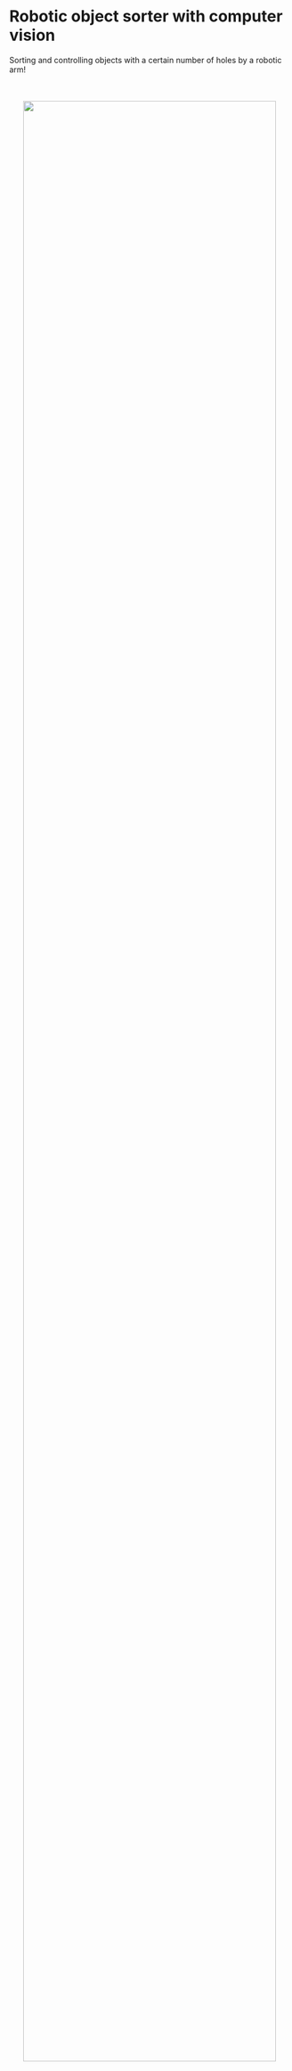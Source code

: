 # Robotic object sorter with computer vision
Sorting and controlling objects with a certain number of holes by a robotic arm!
<br />
<br />
<br />
<p align="center">
  <a href="https://youtu.be/jOdGGo3MNKM"> <img width="95%" src="https://github.com/k-karlovic/Item_Sorter/blob/main/images/youtube_image.png?raw=true"/> </a>
</p>

&nbsp;
## Table of Contents or Overview
* [Summary](#summary)
* [Setup](#setup)
* [Equipment](#equipment)
	* [Robotic arm Mover4](#robotic-arm-mover4)
	* [Samsung S8+ camera](#samsung-s8-camera)
	* [Conveyor](#conveyor)
	* [Arduino](#arduino)
* [Object detection method](#object-detection-method)
* [Holes detection method](#holes-detection-method)
* [Conclusion](#conclusion)
* [Literature](#literature)

&nbsp;
## Summary
This project involves finding a defined workpiece with holes on the conveyor, controlling the number of holes on the workpiece, and sorting them using a robotic arm. The workpiece on the conveyor is detected by the HSV model of the color space over the camera. Using functions in OpenCV (cv2.Canny() and cv2.findContours()) holes (closed contours) are found on the workpiece. Closed contours are counted, and the workpieces are sorted by a robotic arm into correct and incorrect workpieces.

&nbsp;
## Setup
### 1. Equipment
* [Robotic arm](#robotic-arm-mover4)
* [Camera](#samsung-s8-camera)
* [Conveyor](#conveyor)
* [Arduino](#arduino)
 	* 2 wires
 	* USB cable
* Computer
### 2. Install Requirements
* [ArduinoIDE](https://www.arduino.cc/en/software)

* [CPRog](https://cpr-robots.com/robot-control)

* [Python](https://www.python.org/downloads/)

To install the necessary packages in python run **`pip install -r requirements.txt`**.
### 3. Connect Arduino with the robotic arm
Connect one end of the wire to pin 12 on the Arduino and the other end to pin 4 on the robot arm. Connect another wire to pin 13 on the Arduino and pin 5 on the robotic arm. For more see [here](#robotic-arm-mover4).
### 4. Connect Arduino with the computer
Connect Arduino using a USB cable to the computer
### 5. Connect the camera with the computer
Download [IP Webcam](https://play.google.com/store/apps/details?id=com.pas.webcam&hl=en&gl=US) app on your mobile phone and start the server. Your phone and your computer must be connected to the same wifi.

You can use any camera, such as a webcam that is connected with a USB cable.
### 6. Run the `hsv_color_detector.py` script
Position the workpiece so that it is visible in the image and press the I button to display the workpiece. To determine the color boundary it is necessary to crop the object (press the left mouse button in the upper left corner and release the button in the lower right corner). When you have finished, press the c button and 3 windows will open. Object will be displayed and marked in white. If you are not satisfied, repeat the procedure. For more see [here](#object-detection-method).
### 7. Enter the color boundaries
Enter the given color boundaries from the previous step in `holes_detector.py` script under lower and upper.
### 8. Transfer the code to Arduino
Open the `arduino_signal.ino` scipt in the ArduinoIDE software and transfer the code to Arduino.
### 9. Run the robot script
Run the `robot.xml` script in CPRog software.
### 10. Run the `holes_detector.py` script
The camera must be positioned before the sensor on the conveyor. Place the workpieces on the conveyor and allow the conveyor to bring the workpieces to the sensor where the robotic arm will sort the workpieces. For more see [here](#holes-detection-method).

&nbsp;
## Equipment
For this project, a 4-axis Mover4 robot, a Samsung S8+ mobile phone camera with a resolution of 12.0 MP, a conveyor, and an Arduino were used to connect the robotic arm and laptop. The main programming language used to accomplish the final work is Python with additional packages installed. The Arduino uses ArduinoIDE, and the robotic arm uses CPRog software.
&nbsp;
### Robotic arm Mover4
The robotic arm consists of 4 axes, which allow work in space. At the end of the robotic arm, various tools (electromagnet or gripper) can be placed. With a radius of 55 cm, the robot can lift objects weighing 500g.
<br />
<br />
<p align="center">
  <img width="35%" src="https://github.com/k-karlovic/Item_Sorter/blob/main/images/robot.jpg?raw=true"/>
</p>
<br />
D-Sub Male consists of 9 pins of which pins 4, 5, 6, and 7 are input pins.
<br />
<br />
<br />
<p align="center">
  <img width="55%" src="https://github.com/k-karlovic/Item_Sorter/blob/main/images/pins_on_robot_arm.PNG?raw=true"/>
</p>

&nbsp;
### Samsung S8+ camera

The mobile phone serves as an IP webcam and images from the mobile phone are read via the IP address.
&nbsp;
### Conveyor
The conveyor is used to transport the object from one workplace to another, and the object is stopped by a sensor at the end of the conveyor.
<br />
<br />
<p align="center">
  <img width="60%" src="https://github.com/k-karlovic/Item_Sorter/blob/main/images/conveyor.jpg?raw=true"/>
</p>

&nbsp;
### Arduino
The Arduino is connected via USB to a computer and is programmed using the ArduinoIDE softwer. The Arduino will serve as a circuit for communicating with the robot, which sends 5V to the input channels as a logical one and 0V as a logical zero.
<br />
<br />
<p align="center">
  <img width="40%" src="https://github.com/k-karlovic/Item_Sorter/blob/main/images/arduino.jpg?raw=true"/>
</p>

&nbsp;
## Object detection method
The program starts finding holes only after it detects an object. So it is necessary to choose and adjust the method that detects the object. The chosen method is based on recognition via the HSV color model. It is necessary to set the boundaries within which the color of the object is located. To find these boundaries, the script `hsv_color_detector.py` is attached. It works on the principle of setting the subject to the appropriate position and then pressing the "i" key to save the image. This image is then displayed and the area from which the color boundary is to be drawn can be determined with the mouse. The "c" key completes the determination and three windows are displayed. The first shows the whole image with the area selected. The second image shows only the area that is selected. On the third, the color chosen was converted to white, and the others became black. This shows that the procedure was done correctly, and if black is visible on the object, then the procedure should be repeated.After that, the boundaries min H = {}, min S = {}, min V = {}, max H = {}, max S = {} and max V = {} are thrown out.
<br />
<br />
<p align="center">
  <img width="90%" src="https://github.com/k-karlovic/Item_Sorter/blob/main/images/HSV_boundaries.JPG?raw=true"/>
</p>
<br />

There is also some disturbance in the upper-right edge, which is present due to the reflection of light. The procedure should be repeated or the boundaries should be set manually.
After that, the boundaries are entered in the script `holes_detector.py`. In that script, a kernel is created and parameters are set to find the colors of objects. If a contour is found a red circle is created around the contour.
<br />
<br />

<p align="center">
  <img width="40%" src="https://github.com/k-karlovic/Item_Sorter/blob/main/images/circle.JPG?raw=true"/>
</p>

&nbsp;
## Holes detection method
Once the boundaries of the HSV color rendering model are defined and the object is spotted, an aperture is found. Finding openings is based on finding closed contours. Uploaded images are converted to Grayscale (gray image) and processed using a Threshold. The threshold is binary and inverse with certain parameters. The image is further filtered using a bilateral filter. Edge detection is introduced to the processed image using the Canny Edge detection method and contours can now be found using the cv2.findContours() function. To find the contours, certain parameters are set and displayed in the image. It is necessary to set in which area the contours are, with some approximation. An if-loop has also been added to define whether the object has the required number of holes. The final result with the found object, holes, number of openings, and certain correctness of the workpiece is shown in the following image.
<br />
<br />
<p align="center">
  <img width="95%" src="https://github.com/k-karlovic/Item_Sorter/blob/main/images/holes_detection.JPG?raw=true"/>
</p>
<br />

The correct workpiece would be a 2 hole object, so this workpiece on the image above would be incorrect. Disturbances of light reflection are visible and the contour of the workpiece is not well noticed. The contour could be corrected by changing the defined boundary of the HSV model. Neither interference affects the final result, the program for finding the number of holes spotted the correct number of holes.

&nbsp;
## Conclusion
This project contains two scripts related to the vision system of robots, the so-called robotic vision. The first script `hsv_color_detector.py` determines the color boundaries in the HSV model and is needed because it serves as a basis for the script `holes_detector.py`. After the first script sets the boundaries, in the same HSV color space model, the second script will recognize the object. The located holes are counted, after which the correctness of the obtained number is checked. One of the difficulties is the reflection of light on the conveyor that was detected after defining the boundaries of the HSV color space model. Next, contours that were not properly marked or interrupted followed. In that case, holes were found where there were none. The solution to such a problem is achieved by setting the parameters of different filters, defining the search area of the closed contour and its approximation. In general, the small diameter of holes requires small closed contours which makes it a big problem in practice. Namely, the function marks and recognizes every irregularity on the observed object as a hole. Some minor disturbances were ignored as they did not affect the final result. Changing the environment or brightness in the room could cause interference that leads to the wrong result when controlling the object. In this case, individual parameters would have to be changed or certain image filters would have to be added and changed. The problem of communication with the robot was solved using an open computer and software platform - Arduino. By sending a logical one that is equivalent to 5V, the robot program is started, and with it the robot itself. The robotic vision program can be further improved to perform other functions such as recognizing the complete drilling of the hole or the appropriate positioning of the hole and sorting defective objects with a robotic arm and so on.

&nbsp;
## Literature

https://www.arduino.cc/en/Tutorial/HomePage

https://cpr-robots.com/education#Mover4

Bradski, G.; Kaehler, A..: „ Learning OpenCV“, O’Reilly Media., Gravenstein Highway North, Sebastopol, 2008.

García, G.,B.; Suarez, O., D.; Aranda, J.,L., E.; Tercero, J., S.; Gracia, I., S.; Enano, N., V.: „ Learning Image Processing with OpenCV“, Packt Publishing., Birmingham, 2015.

https://opencv-python-tutroals.readthedocs.io/en/latest/py_tutorials/py_tutorials.html

https://pythonprogramming.net/loading-images-python-opencv-tutorial/



